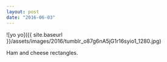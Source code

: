 ```yaml
---
layout: post
date: "2016-06-03"
---
```


![yo yo]({{ site.baseurl }}/assets/images/2016/tumblr_o87g6nA5jG1r16syio1_1280.jpg)

Ham and cheese rectangles.
